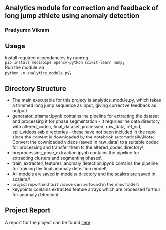 ## Analytics module for correction and feedback of long jump athlete using anomaly detection
### Pradyumn Vikram

## Usage
Install required dependancies by running\
```pip install mediapipe opencv-python scikit-learn numpy```\
Run the module via\
```python -m analytics_module.py```\

## Directory Structure
- The main executable for this projecy is analytics_module.py, which takes a trimmed long jump sequence as input, giving corrective feedback as output\
- generator_trimmer.ipynb contains the pipeline for extracting the dataset and processing it for phase segmentation - it requries the data directory with altered_codec, final_dataset, processed, raw_data, ref_vid, split_videos sub directories - these have not been included in the repo since the content is downloaded by the notebook automatically\Note: Convert the downloaded videos (saved in raw_data) to a suitable codec for processing and transfer them to the altered_codec directory\
- preprocessing_pose_extraction.ipynb contains the pipeline for extracting clusters and segmenting phases\
- train_extracted_features_anomaly_detection.ipynb contains the pipeline for training the final anomaly detection model\
- All models are saved in models/ directory and the scalers are saved in scalers/\
- project report and test videos can be found in the misc folder\
- keypoints contains extracted feature arrays which are processed furthur for anomaly detection\

## Project Report
A report for the project can be found [here](https://github.com/PradyumnVikram/ProjectKitty/blob/main/misc/report.pdf)
